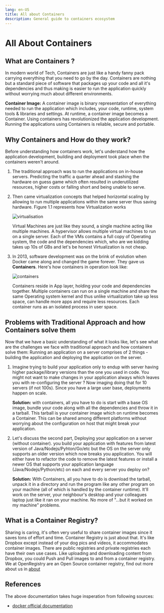 ```yaml
---
lang: en-US
title: All about Containers
description: General guide to containers ecosystem
---
```


# All About Containers

## What are Containers ?

In modern world of Tech, Containers are just like a handy fanny pack carrying everything that you need to go by the day. Containers are nothing but a standard piece of software that packages up your code and all it's dependencies and thus making is easier to run the application quickly without worrying much about different environments.

**Container Image:** A container image is binary representation of everything needed to run the application which includes, your code, runtime, system tools & libraries and settings.
At runtime, a container image becomes a Container. Using containers has revolutionized the application development. Running the applications using Containers is reliable, secure and portable.


## Why Containers and How do they work?

Before understanding how containers work, let's understand how the application development, building and deployment took place when the containers weren't around.
1. The traditional approach was to run the applications on in-house servers. Predicting the traffic a quarter ahead and stashing the hardware on guess game which often resulted in underutilized resources, higher costs or falling short and being unable to serve.
   
2. Then came virtualization concepts that helped horizontal scaling by allowing to run multiple applications within the same server thus saving hardware. Figure 1.1 represents how Virtualization works
   
   ![virtualisation](/vms.png)

   Virtual Machines are just like they sound, a single machine acting like multiple machines.
   A hypervisor allows multiple virtual machines to run on a single server. Each of the VMs contains a full copy of Operating system, the code and the dependencies which, who are we kidding takes up 10s of GBs and let's be honest Virtualization is not cheap.

3. In 2013, software development was on the brink of evolution when Docker came along and changed the game forever. They gave us **Containers**. Here's how containers in operation look like:
   
   ![containers](/containers.png)

   Containers reside in App layer, holding your code and dependencies together. Multiple containers can run on a single machine and share the same Operating system kernel and thus unlike virtualization take up less space, can handle more apps and require less resources.
   Each container runs as an isolated process in user space.

## Problems with Traditional Approach and how Containers solve them

Now that we have a basic understanding of what it looks like, let's see what are the challenges we face with traditional approach and how containers solve them:
Running an application on a server comprises of 2 things -
building the application and deploying the application on the server.

1. Imagine trying to build your application only to endup with server having higher package/library versions than the one you used in code. You might not want to make changes in your application always which leaves you with re-configuring the server ? Now imaging doing that for 10 servers (if not 100s). Since you have a large user base, deployments happen on scale.  
   
   **Solution:**
   with containers, all you have to do is start with a base OS image, bundle your code along with all the dependencies and throw it in a tarball. This tarball is your container image which on runtime becomes a Container. This can be shared among different platforms without worrying about the configuration on host that might break your application.

2. Let's discuss the second part, Deploying your application on a server (without container).
   you build your application with features from latest version of Java/Nodejs/Pyhton/Go/etc but the OS on the server only supports an older version which now breaks you application. You will either have to refactor the code to remove the latest features or install a newer OS that supports your application language (Java/Nodejs/Python/etc) on each and every server you deploy on?  

   **Solution:**
   With Containers, all you have to do is download the tarball, unpack it in a directory and run the program like any other program on your machine (all of which is handled by the container runtime). It'll work on the server, your neighbour's desktop and your colleagues laptop just like it ran on your machine.
   No more of "...but it worked on my machine" problems.

## What is a Container Registry?

Sharing is caring, it's often very useful to share container images since it saves tons of effort and time. Container Registry is just about that. It's like Dropbox except instead of your dog pics and videos, it accommodates container images. There are public registries and private registries each have their own use cases. Like uploading and downloading content from Dropbox, you could Push and Pull images to and from a container registry.
We at OpenRegistry are an Open Source container registry, find out more about us in [about](./about.md)

## References

The above documentation takes huge insperation from following sources:
- [docker official documentation](https://www.docker.com/resources/what-container)
	
